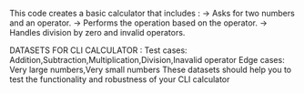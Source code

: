 This code creates a basic calculator that includes : ->
Asks for two numbers and an operator. ->
Performs the operation based on the operator. ->
Handles division by zero and invalid operators.


DATASETS FOR CLI CALCULATOR :
Test cases: Addition,Subtraction,Multiplication,Division,Inavalid operator
Edge cases: Very large numbers,Very small numbers
These datasets should help you to test the functionality and robustness of your CLI calculator
